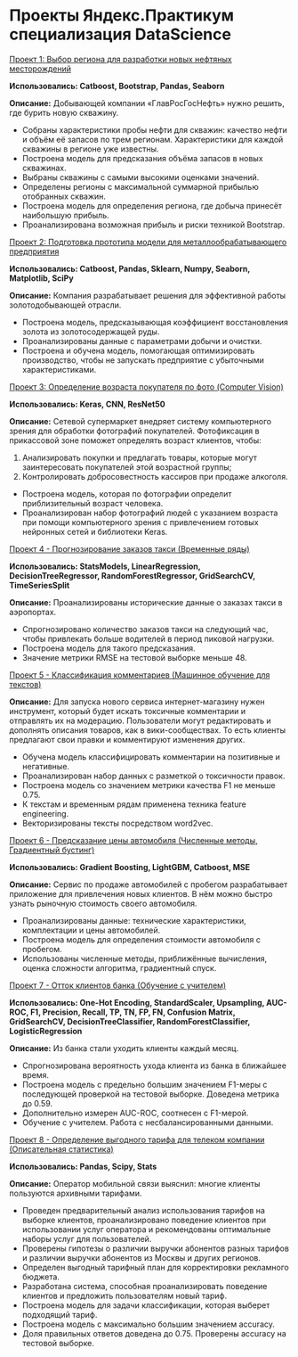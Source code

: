# Проекты Яндекс.Практикум специализация DataScience  
  
[Проект 1: Выбор региона для разработки новых нефтяных месторождений](https://github.com/ViktorGlushak/Yandex_Praktikum_Data_Science-rus-/tree/master/%D0%9F%D1%80%D0%BE%D0%B5%D0%BA%D1%82%201%20-%20%D0%92%D1%8B%D0%B1%D0%BE%D1%80%20%D1%80%D0%B5%D0%B3%D0%B8%D0%BE%D0%BD%D0%B0%20%D0%B4%D0%BB%D1%8F%20%D1%80%D0%B0%D0%B7%D1%80%D0%B0%D0%B1%D0%BE%D1%82%D0%BA%D0%B8%20%D0%BD%D0%BE%D0%B2%D1%8B%D1%85%20%D0%BD%D0%B5%D1%84%D1%82%D1%8F%D0%BD%D1%8B%D1%85%20%D0%BC%D0%B5%D1%81%D1%82%D0%BE%D1%80%D0%BE%D0%B6%D0%B4%D0%B5%D0%BD%D0%B8%D0%B9)   
  
**Использовались: Catboost, Bootstrap, Pandas, Seaborn**
  
**Описание:** Добывающей компании «ГлавРосГосНефть» нужно 
решить, где бурить новую скважину.  
 - Собраны характеристики пробы нефти для скважин: качество нефти 
и объём её запасов по трем регионам. Характеристики для каждой 
скважины в регионе уже известны.  
 - Построена модель для предсказания объёма запасов в новых скважинах.  
 - Выбраны скважины с самыми высокими оценками значений.  
 - Определены регионы с максимальной суммарной прибылью отобранных скважин.
 - Построена модель для определения региона, где добыча принесёт наибольшую прибыль.  
 - Проанализирована возможная прибыль и риски техникой Bootstrap.  
   
  
[Проект 2: Подготовка прототипа модели для металлообрабатывающего предприятия](https://github.com/ViktorGlushak/Yandex_Praktikum_Data_Science-rus-/tree/master/%D0%9F%D1%80%D0%BE%D0%B5%D0%BA%D1%82%202%20-%20%D0%9F%D0%BE%D0%B4%D0%B3%D0%BE%D1%82%D0%BE%D0%B2%D0%BA%D0%B0%20%D0%BF%D1%80%D0%BE%D1%82%D0%BE%D1%82%D0%B8%D0%BF%D0%B0%20%D0%BC%D0%BE%D0%B4%D0%B5%D0%BB%D0%B8%20%D0%B4%D0%BB%D1%8F%20%D0%BC%D0%B5%D1%82%D0%B0%D0%BB%D0%BB%D0%BE%D0%BE%D0%B1%D1%80%D0%B0%D0%B1%D0%B0%D1%82%D1%8B%D0%B2%D0%B0%D1%8E%D1%89%D0%B5%D0%B3%D0%BE%20%D0%BF%D1%80%D0%B5%D0%B4%D0%BF%D1%80%D0%B8%D1%8F%D1%82%D0%B8%D1%8F)   
  
**Использовались: Catboost, Pandas, Sklearn, Numpy, Seaborn, Matplotlib, SciPy**
  
**Описание:** Компания разрабатывает решения для эффективной работы 
золотодобывающей отрасли.  
 - Построена модель, предсказывающая коэффициент восстановления 
золота из золотосодержащей руды.  
 - Проанализированы данные с параметрами добычи и очистки.  
 - Построена и обучена модель, помогающая оптимизировать производство, чтобы 
не запускать предприятие с убыточными характеристиками.   
  
  
[Проект 3: Определение возраста покупателя по фото (Computer Vision)](https://github.com/ViktorGlushak/Yandex_Praktikum_Data_Science-rus-/tree/master/%D0%9F%D1%80%D0%BE%D0%B5%D0%BA%D1%82%203%20-%20%D0%9E%D0%BF%D1%80%D0%B5%D0%B4%D0%B5%D0%BB%D0%B5%D0%BD%D0%B8%D0%B5%20%D0%B2%D0%BE%D0%B7%D1%80%D0%B0%D1%81%D1%82%D0%B0%20%D0%BF%D0%BE%D0%BA%D1%83%D0%BF%D0%B0%D1%82%D0%B5%D0%BB%D1%8F%20%D0%BF%D0%BE%20%D1%84%D0%BE%D1%82%D0%BE%20(Computer%20Vision))  
  
**Использовались: Keras, CNN, ResNet50**  
    
**Описание:** Сетевой супермаркет внедряет систему компьютерного зрения для 
обработки фотографий покупателей. Фотофиксация в прикассовой зоне поможет 
определять возраст клиентов, чтобы:
 1. Анализировать покупки и предлагать товары, которые могут заинтересовать 
покупателей этой возрастной группы;
 2. Контролировать добросовестность кассиров при продаже алкоголя.
 - Построена модель, которая по фотографии определит приблизительный возраст человека.  
 - Проанализирован набор фотографий людей с указанием возраста при 
 помощи компьютерного зрения с привлечением готовых нейронных 
 сетей и библиотеки Keras.   
   

[Проект 4 - Прогнозирование заказов такси (Временные ряды)](https://github.com/ViktorGlushak/Yandex_Praktikum_Data_Science-rus-/tree/master/%D0%9F%D1%80%D0%BE%D0%B5%D0%BA%D1%82%204%20-%20%D0%9F%D1%80%D0%BE%D0%B3%D0%BD%D0%BE%D0%B7%D0%B8%D1%80%D0%BE%D0%B2%D0%B0%D0%BD%D0%B8%D0%B5%20%D0%B7%D0%B0%D0%BA%D0%B0%D0%B7%D0%BE%D0%B2%20%D1%82%D0%B0%D0%BA%D1%81%D0%B8%20(%D0%92%D1%80%D0%B5%D0%BC%D0%B5%D0%BD%D0%BD%D1%8B%D0%B5%20%D1%80%D1%8F%D0%B4%D1%8B))   
  
**Использовались: StatsModels, LinearRegression, DecisionTreeRegressor, 
RandomForestRegressor, GridSearchCV, TimeSeriesSplit**  
  
**Описание:** Проанализированы исторические данные о заказах такси в аэропортах.  
 - Спрогнозировано количество заказов такси на следующий час, чтобы привлекать больше водителей в период пиковой нагрузки.  
 - Построена модель для такого предсказания.  
 - Значение метрики RMSE на тестовой выборке меньше 48.  
    
    
[Проект 5 - Классификация комментариев (Машинное обучение для текстов)](https://github.com/ViktorGlushak/Yandex_Praktikum_Data_Science-rus-/tree/master/%D0%9F%D1%80%D0%BE%D0%B5%D0%BA%D1%82%205%20-%20%D0%9A%D0%BB%D0%B0%D1%81%D1%81%D0%B8%D1%84%D0%B8%D0%BA%D0%B0%D1%86%D0%B8%D1%8F%20%D0%BA%D0%BE%D0%BC%D0%BC%D0%B5%D0%BD%D1%82%D0%B0%D1%80%D0%B8%D0%B5%D0%B2%20(%D0%9C%D0%B0%D1%88%D0%B8%D0%BD%D0%BD%D0%BE%D0%B5%20%D0%BE%D0%B1%D1%83%D1%87%D0%B5%D0%BD%D0%B8%D0%B5%20%D0%B4%D0%BB%D1%8F%20%D1%82%D0%B5%D0%BA%D1%81%D1%82%D0%BE%D0%B2))   

**Описание:** Для запуска нового сервиса интернет-магазину нужен инструмент, 
который будет искать токсичные комментарии и отправлять их на модерацию. 
Пользователи могут редактировать и дополнять описания товаров, 
как в вики-сообществах. То есть клиенты предлагают свои правки и комментируют изменения других.   
 - Обучена модель классифицировать комментарии на позитивные и негативные.   
 - Проанализирован набор данных с разметкой о токсичности правок.  
 - Построена модель со значением метрики качества F1 не меньше 0.75.
 - К текстам и временным рядам применена техника feature engineering.  
 - Векторизированы тексты посредством word2vec.   

  
[Проект 6 - Предсказание цены автомобиля (Численные методы, Градиентный бустинг)]() 
  
**Использовались: Gradient Boosting, LightGBM, Catboost, MSE**  
  
**Описание:** Сервис по продаже автомобилей с пробегом
 разрабатывает приложение для привлечения новых клиентов. 
 В нём можно быстро узнать рыночную стоимость своего автомобиля. 
 - Проанализированы данные: технические характеристики, 
 комплектации и цены автомобилей. 
 - Построена модель для определения стоимости автомобиля с пробегом.
 - Использованы численные методы, приближённые вычисления, 
 оценка сложности алгоритма, градиентный спуск.    
  
[Проект 7 - Отток клиентов банка (Обучение с учителем)]()   
  
**Использовались: One-Hot Encoding, StandardScaler, Upsampling, AUC-ROC, 
F1, Precision, Recall, TP, TN, FP, FN, Confusion Matrix, GridSearchCV,
DecisionTreeClassifier, RandomForestClassifier, LogisticRegression**  
   
**Описание:** Из банка стали уходить клиенты каждый месяц. 
- Спрогнозирована вероятность ухода клиента из банка в ближайшее время.
- Построена модель с предельно большим значением F1-меры с 
последующей проверкой на тестовой выборке. Доведена метрика до 0.59. 
- Дополнительно измерен AUC-ROC, соотнесен с F1-мерой.
- Обучение с учителем. Работа с несбалансированными данными.

[Проект 8 - Определение выгодного тарифа для телеком компании (Описательная статистика)]()   
  
**Использовались: Pandas, Scipy, Stats**  
   
**Описание:** Оператор мобильной связи выяснил: многие клиенты пользуются архивными тарифами. 
- Проведен предварительный анализ использования тарифов на выборке клиентов,
проанализировано поведение клиентов при использовании услуг оператора и
рекомендованы оптимальные наборы услуг для пользователей. 
- Проверены гипотезы о различии выручки абонентов разных тарифов и
различии выручки абонентов из Москвы и других регионов.
- Определен выгодный тарифный план для корректировки рекламного бюджета.
- Разработана система, способная проанализировать поведение клиентов и предложить 
пользователям новый тариф.
- Построена модель для задачи классификации, которая выберет подходящий тариф. 
- Построена модель с максимально большим значением accuracy. 
- Доля правильных ответов доведена до 0.75. Проверены accuracy на тестовой выборке.